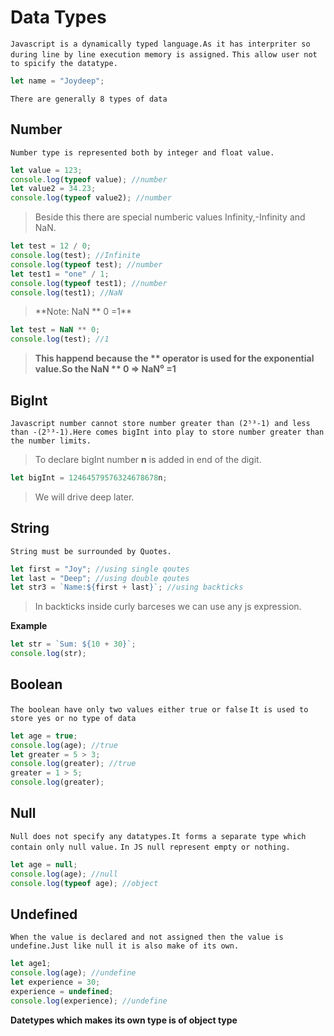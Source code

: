 # Data Types

`Javascript is a dynamically typed language.As it has interpriter so during line by line execution memory is assigned.`
`This allow user not to spicify the datatype.`

```javascript
let name = "Joydeep";
```

`There are generally 8 types of data`

## Number

`Number type is represented both by integer and float value.`

```javascript
let value = 123;
console.log(typeof value); //number
let value2 = 34.23;
console.log(typeof value2); //number
```

> Beside this there are special numberic values Infinity,-Infinity and NaN.

```javascript
let test = 12 / 0;
console.log(test); //Infinite
console.log(typeof test); //number
let test1 = "one" / 1;
console.log(typeof test1); //number
console.log(test1); //NaN
```

> **Note: NaN ** 0 =1\*\*

```javascript
let test = NaN ** 0;
console.log(test); //1
```

> **This happend because the ** operator is used for the exponential value.So the NaN ** 0 => NaN⁰ =1**

## BigInt

`Javascript number cannot store number greater than (2⁵³-1) and less than -(2⁵³-1).Here comes bigInt into play to store number greater than the number limits.`

> To declare bigInt number **n** is added in end of the digit.

```javascript
let bigInt = 12464579576324678678n;
```

> We will drive deep later.

## String

`String must be surrounded by Quotes.`

```javascript
let first = "Joy"; //using single qoutes
let last = "Deep"; //using double qoutes
let str3 = `Name:${first + last}`; //using backticks
```

> In backticks inside curly barceses we can use any js expression.

**Example**

```javascript
let str = `Sum: ${10 + 30}`;
console.log(str);
```

## Boolean

`The boolean have only two values either true or false`
`It is used to store yes or no type of data`

```javascript
let age = true;
console.log(age); //true
let greater = 5 > 3;
console.log(greater); //true
greater = 1 > 5;
console.log(greater);
```

## Null

`Null does not specify any datatypes.It forms a separate type which contain only null value.`
`In JS null represent empty or nothing.`

```javascript
let age = null;
console.log(age); //null
console.log(typeof age); //object
```

## Undefined

`When the value is declared and not assigned then the value is undefine.Just like null it is also make of its own.`

```javascript
let age1;
console.log(age); //undefine
let experience = 30;
experience = undefined;
console.log(experience); //undefine
```
**Datetypes which makes its own type is of object type**
